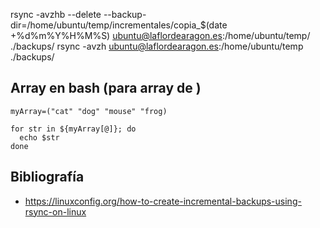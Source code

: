 rsync -avzhb --delete --backup-dir=/home/ubuntu/temp/incrementales/copia_$(date +%d%m%Y%H%M%S) ubuntu@laflordearagon.es:/home/ubuntu/temp/ ./backups/
rsync -avzh ubuntu@laflordearagon.es:/home/ubuntu/temp ./backups/

## Array en bash (para array de )
```
myArray=("cat" "dog" "mouse" "frog)

for str in ${myArray[@]}; do
  echo $str
done
```


## Bibliografía
* https://linuxconfig.org/how-to-create-incremental-backups-using-rsync-on-linux